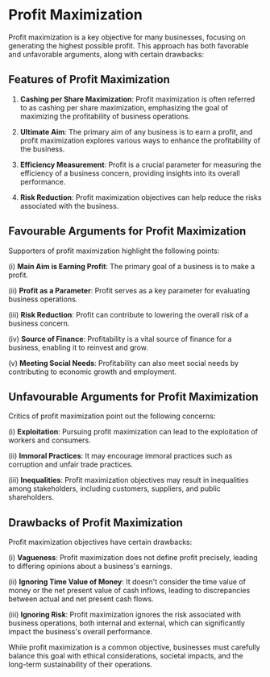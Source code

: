 # Profit Maximization

Profit maximization is a key objective for many businesses, focusing on generating the highest possible profit. This approach has both favorable and unfavorable arguments, along with certain drawbacks:

## Features of Profit Maximization

1. **Cashing per Share Maximization**: Profit maximization is often referred to as cashing per share maximization, emphasizing the goal of maximizing the profitability of business operations.

2. **Ultimate Aim**: The primary aim of any business is to earn a profit, and profit maximization explores various ways to enhance the profitability of the business.

3. **Efficiency Measurement**: Profit is a crucial parameter for measuring the efficiency of a business concern, providing insights into its overall performance.

4. **Risk Reduction**: Profit maximization objectives can help reduce the risks associated with the business.

## Favourable Arguments for Profit Maximization

Supporters of profit maximization highlight the following points:

(i) **Main Aim is Earning Profit**: The primary goal of a business is to make a profit.

(ii) **Profit as a Parameter**: Profit serves as a key parameter for evaluating business operations.

(iii) **Risk Reduction**: Profit can contribute to lowering the overall risk of a business concern.

(iv) **Source of Finance**: Profitability is a vital source of finance for a business, enabling it to reinvest and grow.

(v) **Meeting Social Needs**: Profitability can also meet social needs by contributing to economic growth and employment.

## Unfavourable Arguments for Profit Maximization

Critics of profit maximization point out the following concerns:

(i) **Exploitation**: Pursuing profit maximization can lead to the exploitation of workers and consumers.

(ii) **Immoral Practices**: It may encourage immoral practices such as corruption and unfair trade practices.

(iii) **Inequalities**: Profit maximization objectives may result in inequalities among stakeholders, including customers, suppliers, and public shareholders.

## Drawbacks of Profit Maximization

Profit maximization objectives have certain drawbacks:

(i) **Vagueness**: Profit maximization does not define profit precisely, leading to differing opinions about a business's earnings.

(ii) **Ignoring Time Value of Money**: It doesn't consider the time value of money or the net present value of cash inflows, leading to discrepancies between actual and net present cash flows.

(iii) **Ignoring Risk**: Profit maximization ignores the risk associated with business operations, both internal and external, which can significantly impact the business's overall performance.

While profit maximization is a common objective, businesses must carefully balance this goal with ethical considerations, societal impacts, and the long-term sustainability of their operations.